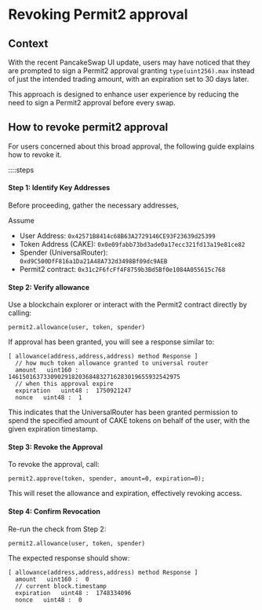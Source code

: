 # Revoking Permit2 approval

## Context

With the recent PancakeSwap UI update, users may have noticed that they are prompted to sign a Permit2 approval granting `type(uint256).max` instead of just the intended trading amount, with an expiration set to 30 days later.

This approach is designed to enhance user experience by reducing the need to sign a Permit2 approval before every swap.

## How to revoke permit2 approval 

For users concerned about this broad approval, the following guide explains how to revoke it.

::::steps
#### Step 1: Identify Key Addresses

Before proceeding, gather the necessary addresses,

Assume 
- User Address: `0x42571B8414c68B63A2729146CE93F23639d25399`
- Token Address (CAKE): `0x0e09fabb73bd3ade0a17ecc321fd13a19e81ce82`
- Spender (UniversalRouter): `0xd9C500DfF816a1Da21A48A732d3498Bf09dc9AEB`
- Permit2 contract: `0x31c2F6fcFf4F8759b3Bd5Bf0e1084A055615c768`

#### Step 2: Verify allowance 

Use a blockchain explorer or interact with the Permit2 contract directly by calling:

```solidity
permit2.allowance(user, token, spender)
```

If approval has been granted, you will see a response similar to:
```solidity
[ allowance(address,address,address) method Response ]
  // how much token allowance granted to universal router 
  amount   uint160 :  1461501637330902918203684832716283019655932542975 
  // when this approval expire 
  expiration   uint48 :  1750921247 
  nonce   uint48 :  1
```

This indicates that the UniversalRouter has been granted permission to spend the specified amount of CAKE tokens on behalf of the user, with the given expiration timestamp.

#### Step 3: Revoke the Approval

To revoke the approval, call:

```solidity
permit2.approve(token, spender, amount=0, expiration=0);
```
This will reset the allowance and expiration, effectively revoking access.

#### Step 4: Confirm Revocation
Re-run the check from Step 2:

```solidity
permit2.allowance(user, token, spender)
```

The expected response should show:

```solidity
[ allowance(address,address,address) method Response ]
  amount   uint160 :  0
  // current block.timestamp 
  expiration   uint48 :  1748334096
  nonce   uint48 :  0
```
